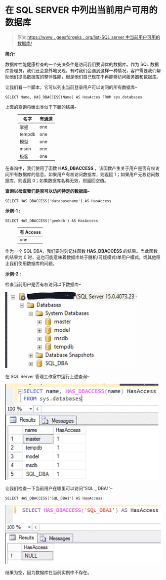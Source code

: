 # 在 SQL SERVER 中列出当前用户可用的数据库

> 原文:[https://www . geesforgeks . org/list-SQL server 中当前用户可用的数据库/](https://www.geeksforgeeks.org/list-the-available-databases-for-current-user-in-sql-server/)

**简介:**

数据库性能健康检查的一个先决条件是访问我们要调优的数据库。作为 SQL 数据库管理员，我们还会意外地发现，有时我们会遇到这样一种情况，客户需要我们帮助他们提高数据库的整体性能，但是他们自己现在不再能够访问服务器和数据库。

让我们看一个脚本，它可以列出当前登录用户可以访问的所有数据库–

```
SELECT Name, HAS_DBACCESS(Name) AS HasAcces FROM sys.databases
```

上面的查询将给出类似于下面的结果–

<figure class="table">

| 名字 | 有通道 |
| --- | --- |
| 掌握 | one |
| tempdb | one |
| 模型 | one |
| msdn | one |
| 极客 | one |

</figure>

在查询中，我们使用了函数 **HAS_DBACCESS** ，该函数产生关于用户是否有权访问所有数据库的信息。如果用户有权访问数据库，则返回 1；如果用户无权访问数据库，则返回 0；如果数据库名称无效，则返回空值。

**查询以检查我们是否可以访问特定的数据库–**

```
SELECT HAS_DBACCESS('databasename') AS HasAccess
```

**示例-1 :**

```
SELECT HAS_DBACCESS('geekdb') AS HasAccess
```

<figure class="table">

| 有 Access |
| --- |
| one |

</figure>

作为一个 SQL DBA，我们要时刻记住函数 **HAS_DBACCESS** 的结果。当此函数的结果为 0 时，这也可能意味着数据库处于脱机\可疑模式\单用户模式，或其他阻止我们使用数据库的问题。

**示例-2 :**

检查当前用户是否有权访问以下数据库–

![](img/86c212d61992dd09d522880f1f713519.png)

在 SQL Server 管理工作室中运行上述查询–

![](img/ce496f17d56d28921ed2b8fea06878bc.png)

让我们检查一下当前用户在哪里可以访问“SQL _ DBA1”–

```
SELECT HAS_DBACCESS('SQL_DBA1') AS HasAccess
```

![](img/87a4e7d97209727af4a04a69b41efc8f.png)

结果为空，因为数据库在当前实例中不存在。